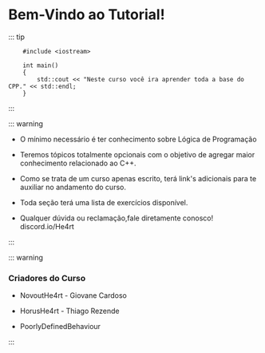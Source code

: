 # Bem-Vindo ao Tutorial!

::: tip
```cpp{1,5}
    #include <iostream>

    int main()
    {
        std::cout << "Neste curso você ira aprender toda a base do CPP." << std::endl;
    }
```
:::

::: warning

* O mínimo necessário é ter conhecimento sobre Lógica de Programação

* Teremos tópicos totalmente opcionais com o objetivo de agregar maior conhecimento relacionado ao C++.

* Como se trata de um curso apenas escrito, terá link's adicionais para te auxiliar no andamento do curso.

* Toda seção terá uma lista de exercícios disponível.

* Qualquer dúvida ou reclamação,fale diretamente conosco! discord.io/He4rt

:::

::: warning

### Criadores do Curso

* NovoutHe4rt - Giovane Cardoso

* HorusHe4rt - Thiago Rezende

* PoorlyDefinedBehaviour

:::
